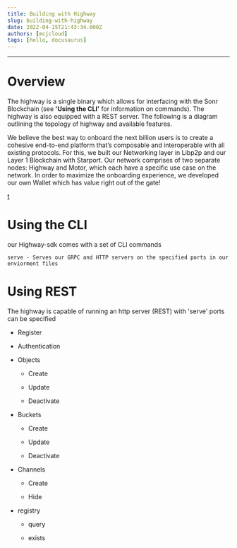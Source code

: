 ```yaml
---
title: Building with Highway
slug: building-with-highway
date: 2022-04-15T21:43:34.000Z
authors: [mcjcloud]
tags: [hello, docusaurus]
---
```




---

# Overview

The highway is a single binary which allows for interfacing with the Sonr Blockchain (see **'Using the CLI'** for information on commands). The highway is also equipped with a REST server.  The following is a diagram outlining the topology of highway and available features.

We believe the best way to onboard the next billion users is to create a cohesive end-to-end platform that’s composable and interoperable with all existing protocols. For this, we built our Networking layer in Libp2p and our Layer 1 Blockchain with Starport. Our network comprises of two separate nodes: Highway and Motor, which each have a specific use case on the network. In order to maximize the onboarding experience, we developed our own Wallet which has value right out of the gate!



[t]("https://www.figma.com/file/kZVXK3yJOxmukNdckjh2RT/Highway-SDK?node-id=2%3A12")



# Using the CLI

our Highway-sdk comes with a set of CLI commands&#x20;



```none
serve - Serves our GRPC and HTTP servers on the specified ports in our enviorment files
```



# Using REST

The highway is capable of running an http server (REST) with 'serve' ports can be specified

*   Register

*   Authentication

*   Objects&#x20;

    *   Create

    *   Update

    *   Deactivate

*   Buckets

    *   Create

    *   Update

    *   Deactivate

*   Channels

    *   Create

    *   Hide

*   registry

    *   query

    *   exists


